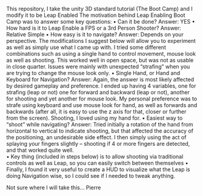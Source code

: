 This repository, I take the unity 3D standard tutorial (The Boot Camp) and I modify it to be Leap Enabled
The motivation behind Leap Enabling Boot Camp was to answer some key questions:
•  Can it be done?
Answer: YES
•  How hard is it to Leap Enable a FPS or a 3rd Person Shooter?
Answer: Relative Simple
•  How easy is it to navigate?
Answer: Depends on your perspective.  The modifications I suggest below will allow you to experiment as well as simply use what I came up with.  I tried some different combinations such as using a single hand to control movement, mouse look as well as shooting.   This worked well in open space, but was not as usable in close quarter. Issues were mainly with unexpected “strafing” when you are trying to change the mouse look only.
•  Single Hand, or Hand and Keyboard for Navigation?
Answer: Again, the answer is most likely affected by desired gameplay and preference.  I ended up having 4 variables, one for strafing (leap or not) one for forward and backward (leap or not), another for shooting and yet another for mouse look.
My personal preference was to strafe using keyboard and use mouse look for hand, as well as forwards and backwards (after all, it is easy to use the z axis for that, closer or further from the screen).  Shooting, I loved using my hand for. 
•  Easiest way to “shoot” while navigating?
Answer: Tried initially a rotation of the hand from horizontal to vertical to indicate shooting, but that affected the accuracy of the positioning, an undesirable side effect.  I then simply using the act of splaying your fingers slightly – shooting if 4 or more fingers are detected, and that worked quite well.  
•  Key thing (included in steps below) is to allow shooting via traditional controls as well as Leap, so you can easily switch between themselves
•  Finally, I found it very useful to create a HUD to visualize what the Leap is doing Navigation wise, so I could see if I needed to tweak anything.  

Not sure where I will take this... 
Pierre
